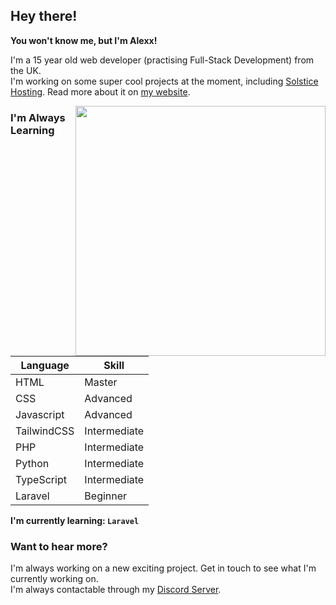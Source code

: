 ## Hey there!
**You won't know me, but I'm Alexx!**<br>

I'm a 15 year old web developer (practising Full-Stack Development) from the UK.<br>
I'm working on some super cool projects at the moment, including <a href="https://solsticehosting.co.uk" target="_blank">Solstice Hosting</a>. Read more about it on <a href="https://alexx.info" target="_blank">my website</a>.


<img align="right" src="https://github.com/soundlesss/soundlesss/blob/main/corgi-computer.gif" height="400" width="400">

### I'm Always Learning
| Language      | Skill |
| ----------- | ----------- |
| HTML      | Master       |
| CSS   | Advanced        |
| Javascript      | Advanced       |
| TailwindCSS   | Intermediate        |
| PHP      | Intermediate       |
| Python   | Intermediate        |
|  TypeScript   | Intermediate        |
| Laravel   | Beginner        |

**I'm currently learning: `Laravel`**

### Want to hear more?
I'm always working on a new exciting project. Get in touch to see what I'm currently working on.<br>
I'm always contactable through my <a href="https://alexx.info" target="_blank">Discord Server</a>.


